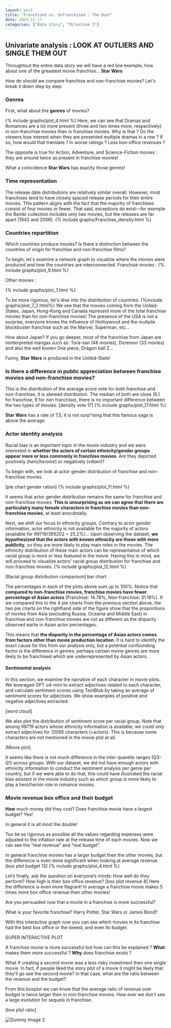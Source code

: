```yaml
---
layout: post
title: "Franchised vs. Unfranchised : The Duel"
date: 2024-12-17
categories: ["Data story", "Milestone 3"]
---
```


## Univariate analysis : LOOK AT OUTLIERS AND SINGLE THEM OUT
Throughtout the entire data story we will have a red line exemple, how about one of the greastest movie franchise... **Star Wars**

How do should we compare franchise and non-franchise movies? Let's break it down step by step:

### Genres
First, what about the **genres** of movies?

{% include graphs/plot_4.html %}
Here, we can see that Dramas and Romances are a lot more present (three and two times more, respectively) in non-franchise movies than in franchise movies. Why is that ? Do the viewers lose interest when they are presented multiple dramas in a row ? If so, how would that translate ? In worse ratings ? Less box-office revenues ? 

The opposite is true for Action, Adventure, and Science-Fiction movies : they are around twice as present in franchise movies!

What a coincidence **Star Wars** has exaclty those genres!

### Time representation
The release date distributions are relatively similar overall. However, most franchises tend to have closely spaced release periods for their entire movies. This pattern aligns with the fact that the majority of franchises consist of four movies or fewer. That said, exceptions do exist—for exemple the Bambi collection includes only two movies, but the releases are far apart (1942 and 2006).
{% include graphs/Franchise_density.html %}
### Countries repartition
Which countries produce movies? Is there a distinction between the countries of origin for franchise and non-franchise films?

To begin, let's examine a network graph to visualize where the movies were produced and how the countries are interconnected.
Franchise movies : 
{% include graphs/plot_9.html %}

Other movies : 

{% include graphs/plot_7.html %}

To be more rigorous, let's dive into the distribution of countries:
{%include graphs/plot_7_2.html%}
We see that the movies coming from the United-States, Japan, Hong-Kong and Canada represent more of the total franchise movies than for non-franchise movies! 
The presence of the USA is not a surprise, everyone knows the influence of Holloywood and the multpile blockbuster franchise such as the Marvel, Superman, etc... 

How about Japan? If you go deeper, most of the franchise from Japan are reinterpreted mangas such as: Tora-san (48 movies), Doremon (33 movies) and also the well known One piece, Dragon ball Z...

Funny, **Star Wars** is produced in the United-State! 
### Is there a difference in public appreciation between franchise movies and non-franchise movies?

This is the distribution of the average score vote for both franchise and non-franchise, it is skewed distribution. The median of both are close (6.1 for franchise, 6 for non franchise), there is no important difference between the two types of movies. 
[density vote 17]
{% include graphs/plot_17.html %}


**Star Wars** has a rate of 7,5, it is not surp^ising that this famous saga is above the average. 

### Actor identity analysis

Racial bias is an important topic in the movie industry and we were interested in **whether the actors of certain ethnicity/gender groups appear more or less commonly in franchise movies**. Are they depicted positively (*hero/heroine*) or negatively (*villain*)?

To begin with, we look at actor gender distribution of franchise and non-franchise movies.

[pie chart gender ration]
{% include graphs/plot_11.html %}

It seems that actor gender distribution remains the same for franchise and non-franchise movies. **This is unsurprising as we can agree that there are particulalry many female characters in franchise movies than non-franchise movies**, at least anecdotally.

Next, we shift our focus to ethnicity groups. Contrary to actor gender information, actor ethnicity is not available for the majority of actors (available for 99719/395202 = 25.2%)... Upon observing the dataset, **we hypothesized that the actors with known ethnicity are those with more publicity**, so they are more likely to play main roles in the movies. The ethnicity distribution of these main actors can be representative of which racial group is more or less featured in the movie. Having this in mind, we will proceed to visualize actors' racial group distribution for franchise and non-franchise movies.
{% include graphs/plot_12.html %}

[Racial group distribution comparison] bar chart

The percentages in each of the plots above sum up to 100%. Notice that **compared to non-franchise movies, franchise movies have fewer percentage of Asian actors** (Franchise: 14.78%, Non-franchise: 31.18%). If we compared this to the 4 pie charts from the previous section above, the two pie charts on the righthand side of the figure show that the proporitions of movies from Asia (excluding Russia, Oceania and Middle East) in franchise and non-franchise movies are not as different as the disparity observed earlie in Asian actor percentages.

This means that **the disparity in the percentage of Asian actors comes from factors other than movie production location**. It is hard to identify the exact cause for this from our analysis only, but a potential confounding factor is the difference in genres: perhaps certain movie genres are more likely to be franchised which are underrepresented by Asian actors.

#### Sentimental analysis
In this section, we examine the narrative of each character in movie plots. We leveraged GPT o4-mini to extract adjectives related to each character, and calculate sentiment scores using TextBlob by taking an average of sentiment scores for adjectives. We show examples of positive and negative adjectives extracted:

[word cloud]

We also plot the distribution of sentiment score per racial group. Note that among 99719 actors whose ethnicity information is available, we could only extract adjectives for 31095 characters (=actors). This is because some characters are not mentioned in the movie plot at all.

[Movie plot]

It seems like there is not much difference in the inter-quantile ranges (Q3-Q1) across groups. With our dataset, we did not have enough actors with ethnicity information to conduct the sentiment analysis per genre per country, but if we were able to do that, this could have illustrated the racial bias existant in the movie industry such as which group is more likely to play a hero/heroin role in romance movies.

### Movie revenue box office and their budget 
**How** much money did they cost?
Does franchise movie have a largest budget? Yes! 

In general it is all most the double! 

Too be as rigorous as possible all the values regarding expenses were adjusted to the inflation rate at the release time of each movies. Now we can see the “real revenue” and “real budget”.

In general franchise movies has a larger budget then the other movies, but the difference is even more significant when looking at average revenue. 
[box plot budget 13]
{% include graphs/plot_4.html %}

Let’s finally, ask the question on everyone’s minds: How well do they perform? How high is their box office revenue? 
[box plot revenue 8]
Here the difference is even more flagrant! In average a franchise movie makes 5 times more box office revenue then other movies! 

Are you persuaded now that a movie in a franchise is more successful? 

What is your favorite franchise? Harry Potter, Star Wars or James Bond? 

With this interactive graph now you can see which movies in its franchise had the best box office or the lowest, and even its budget. 

SUPER INTERACTIVE PLOT 

 A franchise movie is more successful but  how can this be explained ? **What** makes them more successful ? **Why** does franchise exists ? 

What if creating a second movie was a less risky investment then one single movie. In fact, if people liked the story plot of a movie it might be likely that they’ll go see the second movie? In that case, what are the ratio between the revenue and the budget?

From this boxplot we can know that the average ratio of revenue over budget is twice larger then in non-franchise movies. How ever we don't see a large evolution for sequels in franchise. 

[box plot ratio]


![Dummy Image 2](https://picsum.photos/1200/400)


